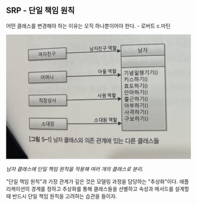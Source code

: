 ## SRP - 단일 책임 원칙

어떤 클래스를 변경해야 하는 이유는 오직 하나뿐이어야 한다. - 로버트 c.마틴

<img src="https://github.com/kmc77/java-oop-to-spring/raw/main/05_%EA%B0%9D%EC%B2%B4%20%EC%A7%80%ED%96%A5%20%EC%84%A4%EA%B3%84%205%EC%9B%90%EC%B9%99%20-%20SOLID/SRP%20-%20%EB%8B%A8%EC%9D%BC%20%EC%B1%85%EC%9E%84%20%EC%9B%90%EC%B9%99/IMG_4801.jpg" alt="단일 책임 원칙" width="600"/>



*남자 클래스에 단일 책임 원칙을 적용해 여러 개의 클래스로 분리.*

"단일 책임 원칙"과 가장 관계가 깊은 것은 모델링 과정을 담당하는 "추상화"이다.
애플리케이션의 경계를 정하고 추상화를 통해 클래스들을 선별하고 속성과 메서드를 설계할 때 반드시 단일 책임 원칙을 고려하는 습관을 들이자.

